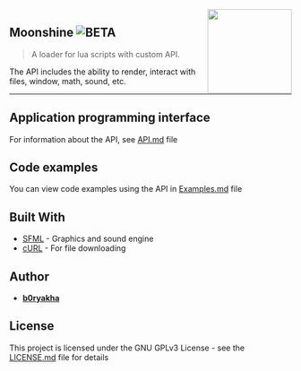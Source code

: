 <img src="resources/icon.ico" align="right" width="150" />

## Moonshine ![BETA](https://img.shields.io/static/v1?label=stage&message=beta&color=orange)
> A loader for lua scripts with custom API.

The API includes the ability to render, interact with files, window, math, sound, etc.

---

## Application programming interface
For information about the API, see [API.md](API.md) file

## Code examples
You can view code examples using the API in [Examples.md](Examples.md) file

## Built With
- [SFML](https://www.sfml-dev.org/) - Graphics and sound engine
- [cURL](https://curl.se) - For file downloading

## Author
- **[b0ryakha](https://github.com/b0ryakha)**

## License
This project is licensed under the GNU GPLv3 License - see the [LICENSE.md](LICENSE.md) file for details
